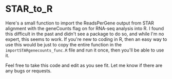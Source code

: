 # STAR_to_R

Here's a small function to import the ReadsPerGene output from STAR alignment with the geneCounts flag on for RNA-seq analysis into R. 
I found this difficult in the past and didn't see a package to do so, and while I'm no expert, this seems to work.
If you're new to coding in R, then an easy way to use this would be just to copy the entire function in the `importSTARgenecounts_func.R` file and run it once, then you'll be able to use it.

Feel free to take this code and edit as you see fit. Let me know if there are any bugs or requests.
